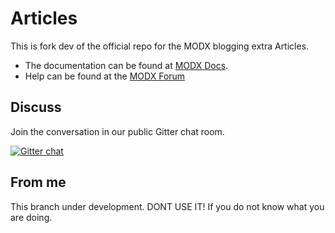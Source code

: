 # Articles

This is fork dev of the official repo for the MODX blogging extra Articles. 

 * The documentation can be found at [MODX Docs](http://rtfm.modx.com/extras/revo/articles).
 * Help can be found at the [MODX Forum](http://forums.modx.com/board?board=265)

## Discuss
Join the conversation in our public Gitter chat room.

[![Gitter chat](https://badges.gitter.im/modxcms/Articles.png)](https://gitter.im/modxcms/Articles)

## From me

This branch under development. DONT USE IT! If you do not know what you are doing.
